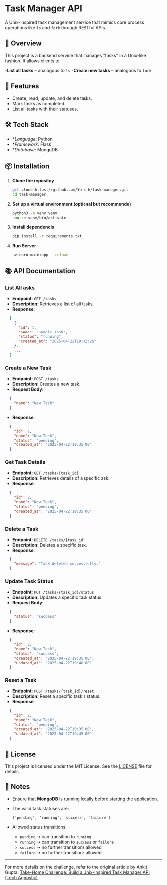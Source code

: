# Task Manager API

A Unix-inspired task management service that mimics core process operations like `ls` and `fork` through RESTful APIs.

## 🚀 Overview
This project is a backend service that manages "tasks" in a Unix-like fashion. It allows clients to

-**List all tasks** – analogous to `ls`
-**Create new tasks** – analogous to `fork`

## 🧩 Features

 - Create, read, update, and delete tasks.
 - Mark tasks as completed.
 - List all tasks with their statuses.

## 🛠️ Tech Stack

- **Language*: Python
- **Framework*: Flask
- **Database*: MongoDB

## 📦 Installation
1. **Clone the repositoy**

   ```bash
   git clone https://github.com/Ya-s-h/task-manager.git
   cd task-manager
   ```

2. **Set up a virtual environment (optional but recommende)**

   ```bash
   python3 -m venv venv
   source venv/bin/activate
   ```

3. **Install dependencis**

   ```bash
   pip install -r requirements.txt
   ```

4. **Run Server**
    ```bash
    uvicorn main:app --reload
    ```
    

## 📚 API Documentation
### List All asks

- **Endpoint**: `GET /tasks`
- **Description**: Retrieves a list of all tasks.
- **Response**:

  
```json
  [
    {
      "id": 1,
      "name": "Sample Task",
      "status": "running",
      "created_at": "2025-04-22T19:32:26"
    },
    ...
  ]
 ```

### Create a New Task

- **Endpoint**: `POST /tasks`
- **Description**: Creates a new task.
- **Request Body**:

  
```json
  {
    "name": "New Task"
  }
 ```


- **Response**:

  
```json
  {
    "id": 2,
    "name": "New Task",
    "status": "pending",
    "created_at": "2025-04-22T19:35:00"
  }
 ```

### Get Task Details

- **Endpoint**: `GET /tasks/{task_id}`
- **Description**: Retrieves details of a specific ask.
- **Response**:

  
```json
  {
    "id": 2,
    "name": "New Task",
    "status": "pending",
    "created_at": "2025-04-22T19:35:00"
  }
 ```

### Delete a Task

- **Endpoint**: `DELETE /tasks/{task_id}`
- **Description**: Deletes a specific task.
- **Response**:

  
```json
  {
    "message": "Task deleted successfully."
  }
 ```

### Update Task Status
- **Endpoint**: `PUT /tasks/{task_id}/status`
- **Description**: Updates a specific task status.
- **Request Body**:

  
```json
  {
    "status": "success"
  }
 ```

- **Response**:

  
```json
  {
    "id": 2,
    "name": "New Task",
    "status": "success",
    "created_at": "2025-04-22T19:35:00",
    "updated_at": "2025-04-22T19:40:00"
  }
 ```
### Reset a Task

- **Endpoint**: `POST /tasks/{task_id}/reset`
- **Description**: Reset a specific task's status.
- **Response**:

  
```json
  {
    "id": 2,
    "name": "New Task",
    "status": "pending",
    "created_at": "2025-04-22T19:35:00",
    "updated_at": "2025-04-22T19:45:00"
  }
 ```
## 📄 License

This project is licensed under the MIT License. See the [LICENSE](LICENSE) file for details.

## 📝 Notes

- Ensure that **MongoDB** is running locally before starting the application.
- The valid task statuses are:

  ```
  ['pending', 'running', 'success', 'failure']
  ```

- Allowed status transitions:
  - `pending` ➝ can transition to `running`
  - `running` ➝ can transition to `success` or `failure`
  - `success` ➝ no further transitions allowed
  - `failure` ➝ no further transitions allowed

---

For more details on the challenge, refer to the original article by Ankit Gupta: [Take-Home Challenge: Build a Unix-Inspired Task Manager API (Tech Agnostic)](https://www.linkedin.com/pulse/take-home-challenge-build-unix-inspired-task-manager-api-ankit-guptajym4c/) 
